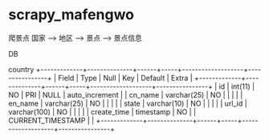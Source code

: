 # scrapy_mafengwo

爬景点
国家 --> 地区 --> 景点 --> 景点信息


DB

country
+-------------+--------------+------+-----+-------------------+----------------+
| Field       | Type         | Null | Key | Default           | Extra          |
+-------------+--------------+------+-----+-------------------+----------------+
| id          | int(11)      | NO   | PRI | NULL              | auto_increment |
| cn_name     | varchar(25)  | NO   |     |                   |                |
| en_name     | varchar(25)  | NO   |     |                   |                |
| state       | varchar(10)  | NO   |     |                   |                |
| url_id      | varchar(100) | NO   |     |                   |                |
| create_time | timestamp    | NO   |     | CURRENT_TIMESTAMP |                |
+-------------+--------------+------+-----+-------------------+----------------+

